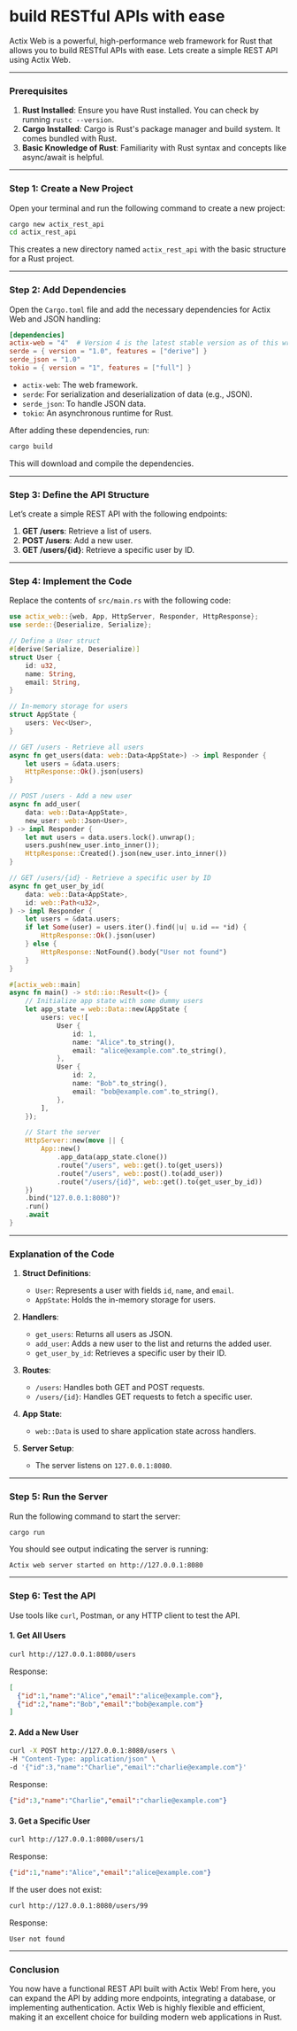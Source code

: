 # build RESTful APIs with ease

Actix Web is a powerful, high-performance web framework for Rust that allows you to build RESTful APIs with ease. Lets create a simple REST API using Actix Web.

---

### **Prerequisites**
1. **Rust Installed**: Ensure you have Rust installed. You can check by running `rustc --version`.
2. **Cargo Installed**: Cargo is Rust's package manager and build system. It comes bundled with Rust.
3. **Basic Knowledge of Rust**: Familiarity with Rust syntax and concepts like async/await is helpful.

---

### **Step 1: Create a New Project**
Open your terminal and run the following command to create a new project:
```bash
cargo new actix_rest_api
cd actix_rest_api
```

This creates a new directory named `actix_rest_api` with the basic structure for a Rust project.

---

### **Step 2: Add Dependencies**
Open the `Cargo.toml` file and add the necessary dependencies for Actix Web and JSON handling:
```toml
[dependencies]
actix-web = "4"  # Version 4 is the latest stable version as of this writing
serde = { version = "1.0", features = ["derive"] }
serde_json = "1.0"
tokio = { version = "1", features = ["full"] }
```

- `actix-web`: The web framework.
- `serde`: For serialization and deserialization of data (e.g., JSON).
- `serde_json`: To handle JSON data.
- `tokio`: An asynchronous runtime for Rust.

After adding these dependencies, run:
```bash
cargo build
```
This will download and compile the dependencies.

---

### **Step 3: Define the API Structure**
Let’s create a simple REST API with the following endpoints:
1. **GET /users**: Retrieve a list of users.
2. **POST /users**: Add a new user.
3. **GET /users/{id}**: Retrieve a specific user by ID.

---

### **Step 4: Implement the Code**
Replace the contents of `src/main.rs` with the following code:

```rust
use actix_web::{web, App, HttpServer, Responder, HttpResponse};
use serde::{Deserialize, Serialize};

// Define a User struct
#[derive(Serialize, Deserialize)]
struct User {
    id: u32,
    name: String,
    email: String,
}

// In-memory storage for users
struct AppState {
    users: Vec<User>,
}

// GET /users - Retrieve all users
async fn get_users(data: web::Data<AppState>) -> impl Responder {
    let users = &data.users;
    HttpResponse::Ok().json(users)
}

// POST /users - Add a new user
async fn add_user(
    data: web::Data<AppState>,
    new_user: web::Json<User>,
) -> impl Responder {
    let mut users = data.users.lock().unwrap();
    users.push(new_user.into_inner());
    HttpResponse::Created().json(new_user.into_inner())
}

// GET /users/{id} - Retrieve a specific user by ID
async fn get_user_by_id(
    data: web::Data<AppState>,
    id: web::Path<u32>,
) -> impl Responder {
    let users = &data.users;
    if let Some(user) = users.iter().find(|u| u.id == *id) {
        HttpResponse::Ok().json(user)
    } else {
        HttpResponse::NotFound().body("User not found")
    }
}

#[actix_web::main]
async fn main() -> std::io::Result<()> {
    // Initialize app state with some dummy users
    let app_state = web::Data::new(AppState {
        users: vec![
            User {
                id: 1,
                name: "Alice".to_string(),
                email: "alice@example.com".to_string(),
            },
            User {
                id: 2,
                name: "Bob".to_string(),
                email: "bob@example.com".to_string(),
            },
        ],
    });

    // Start the server
    HttpServer::new(move || {
        App::new()
            .app_data(app_state.clone())
            .route("/users", web::get().to(get_users))
            .route("/users", web::post().to(add_user))
            .route("/users/{id}", web::get().to(get_user_by_id))
    })
    .bind("127.0.0.1:8080")?
    .run()
    .await
}
```

---

### **Explanation of the Code**
1. **Struct Definitions**:
   - `User`: Represents a user with fields `id`, `name`, and `email`.
   - `AppState`: Holds the in-memory storage for users.

2. **Handlers**:
   - `get_users`: Returns all users as JSON.
   - `add_user`: Adds a new user to the list and returns the added user.
   - `get_user_by_id`: Retrieves a specific user by their ID.

3. **Routes**:
   - `/users`: Handles both GET and POST requests.
   - `/users/{id}`: Handles GET requests to fetch a specific user.

4. **App State**:
   - `web::Data` is used to share application state across handlers.

5. **Server Setup**:
   - The server listens on `127.0.0.1:8080`.

---

### **Step 5: Run the Server**
Run the following command to start the server:
```bash
cargo run
```

You should see output indicating the server is running:
```
Actix web server started on http://127.0.0.1:8080
```

---

### **Step 6: Test the API**
Use tools like `curl`, Postman, or any HTTP client to test the API.

#### **1. Get All Users**
```bash
curl http://127.0.0.1:8080/users
```
Response:
```json
[
  {"id":1,"name":"Alice","email":"alice@example.com"},
  {"id":2,"name":"Bob","email":"bob@example.com"}
]
```

#### **2. Add a New User**
```bash
curl -X POST http://127.0.0.1:8080/users \
-H "Content-Type: application/json" \
-d '{"id":3,"name":"Charlie","email":"charlie@example.com"}'
```
Response:
```json
{"id":3,"name":"Charlie","email":"charlie@example.com"}
```

#### **3. Get a Specific User**
```bash
curl http://127.0.0.1:8080/users/1
```
Response:
```json
{"id":1,"name":"Alice","email":"alice@example.com"}
```

If the user does not exist:
```bash
curl http://127.0.0.1:8080/users/99
```
Response:
```
User not found
```

---

### **Conclusion**
You now have a functional REST API built with Actix Web! From here, you can expand the API by adding more endpoints, integrating a database, or implementing authentication. Actix Web is highly flexible and efficient, making it an excellent choice for building modern web applications in Rust.
